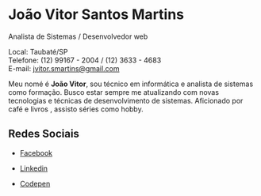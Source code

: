 # João Vitor Santos Martins

  Analista de Sistemas / Desenvolvedor web 
 
 Local: Taubaté/SP<br>
 Telefone: (12) 99167 - 2004 / (12) 3633 - 4683<br> 
 E-mail: jvitor.smartins@gmail.com

 
 Meu nomé é **João Vitor**, sou técnico em informática e analista de sistemas como formação. Busco estar sempre me atualizando com novas tecnologias e técnicas de desenvolvimento de sistemas. Aficionado por café e livros , assisto séries como hobby.

 ## Redes Sociais
 *  [Facebook](https://www.facebook.com/jmartins13)
 
 *  [Linkedin]()
 
 * [Codepen]()

